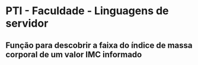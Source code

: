 # PTI - Faculdade - Linguagens de servidor

## Função para descobrir a faixa do índice de massa corporal de um valor IMC informado
